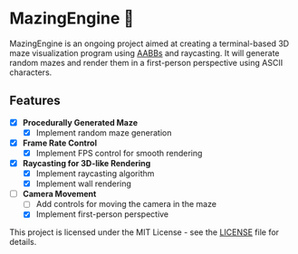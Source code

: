 # MazingEngine 🚀

MazingEngine is an ongoing project aimed at creating a terminal-based 3D maze visualization program using [AABBs](https://en.wikipedia.org/wiki/Bounding_volume) and raycasting.
It will generate random mazes and render them in a first-person perspective using ASCII characters.

## Features

-   [x] **Procedurally Generated Maze**
    -   [x] Implement random maze generation
-   [x] **Frame Rate Control**
    -   [x] Implement FPS control for smooth rendering
-   [x] **Raycasting for 3D-like Rendering**
    -   [x] Implement raycasting algorithm
    -   [x] Implement wall rendering
-   [ ] **Camera Movement**
    -   [ ] Add controls for moving the camera in the maze
    -   [x] Implement first-person perspective

This project is licensed under the MIT License - see the [LICENSE](LICENSE) file for details.
